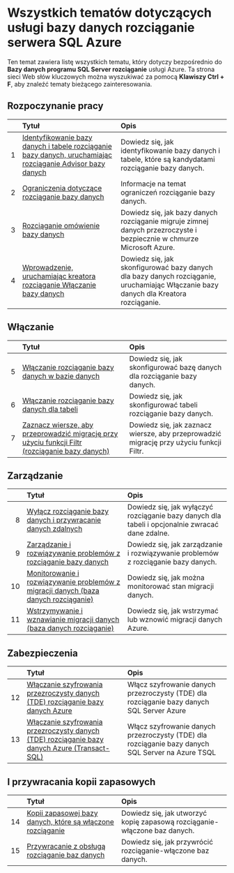 <properties
    pageTitle="Wszystkich tematów dotyczących usługi bazy danych programu SQL Server rozciąganie | Microsoft Azure"
    description="Tabela wszystkich tematów dotyczących usługi Azure o nazwie rozciąganie bazy danych SQL Server istnieje http://azure.microsoft.com/documentation/articles/, tytuł i opis."
    services="sql-server-stretch-database"
    documentationCenter=""
    authors="DouglasL"
    manager="jhubbard"
    editor="MightyPen"/>

<tags
    ms.service="sql-server-stretch-database"
    ms.workload="sql-server-stretch-database"
    ms.tgt_pltfrm="na"
    ms.devlang="na"
    ms.topic="article"
    ms.date="10/05/2016"
    ms.author="DouglasL"/>


# <a name="all-topics-for-azure-sql-server-stretch-database-service"></a>Wszystkich tematów dotyczących usługi bazy danych rozciąganie serwera SQL Azure

Ten temat zawiera listę wszystkich tematu, który dotyczy bezpośrednio do **Bazy danych programu SQL Server rozciąganie** usługi Azure. Ta strona sieci Web słów kluczowych można wyszukiwać za pomocą **Klawiszy Ctrl + F**, aby znaleźć tematy bieżącego zainteresowania.




## <a name="get-started"></a>Rozpoczynanie pracy

| &nbsp; | Tytuł | Opis |
| --: | :-- | :-- |
| 1 | [Identyfikowanie bazy danych i tabele rozciąganie bazy danych, uruchamiając rozciąganie Advisor bazy danych](sql-server-stretch-database-identify-databases.md) | Dowiedz się, jak identyfikowanie bazy danych i tabele, które są kandydatami rozciąganie bazy danych. |
| 2 | [Ograniczenia dotyczące rozciąganie bazy danych](sql-server-stretch-database-limitations.md) | Informacje na temat ograniczeń rozciąganie bazy danych. |
| 3 | [Rozciąganie omówienie bazy danych](sql-server-stretch-database-overview.md) | Dowiedz się, jak bazy danych rozciąganie migruje zimnej danych przezroczyste i bezpiecznie w chmurze Microsoft Azure. |
| 4 | [Wprowadzenie, uruchamiając kreatora rozciąganie Włączanie bazy danych](sql-server-stretch-database-wizard.md) | Dowiedz się, jak skonfigurować bazy danych dla bazy danych rozciąganie, uruchamiając Włączanie bazy danych dla Kreatora rozciąganie. |



## <a name="enable"></a>Włączanie

| &nbsp; | Tytuł | Opis |
| --: | :-- | :-- |
| 5 | [Włączanie rozciąganie bazy danych w bazie danych](sql-server-stretch-database-enable-database.md) | Dowiedz się, jak skonfigurować bazę danych dla rozciąganie bazy danych. |
| 6 | [Włączanie rozciąganie bazy danych dla tabeli](sql-server-stretch-database-enable-table.md) | Dowiedz się, jak skonfigurować tabeli rozciąganie bazy danych. |
| 7 | [Zaznacz wiersze, aby przeprowadzić migrację przy użyciu funkcji Filtr (rozciąganie bazy danych)](sql-server-stretch-database-predicate-function.md) | Dowiedz się, jak zaznacz wiersze, aby przeprowadzić migrację przy użyciu funkcji Filtr. |



## <a name="manage"></a>Zarządzanie

| &nbsp; | Tytuł | Opis |
| --: | :-- | :-- |
| 8 | [Wyłącz rozciąganie bazy danych i przywracanie danych zdalnych](sql-server-stretch-database-disable.md) | Dowiedz się, jak wyłączyć rozciąganie bazy danych dla tabeli i opcjonalnie zwracać dane zdalne. |
| 9 | [Zarządzanie i rozwiązywanie problemów z rozciąganie bazy danych](sql-server-stretch-database-manage.md) | Dowiedz się, jak zarządzanie i rozwiązywanie problemów z rozciąganie bazy danych. |
| 10 | [Monitorowanie i rozwiązywanie problemów z migracji danych (baza danych rozciąganie)](sql-server-stretch-database-monitor.md) | Dowiedz się, jak można monitorować stan migracji danych. |
| 11 | [Wstrzymywanie i wznawianie migracji danych (baza danych rozciąganie)](sql-server-stretch-database-pause.md) | Dowiedz się, jak wstrzymać lub wznowić migracji danych Azure. |



## <a name="security"></a>Zabezpieczenia

| &nbsp; | Tytuł | Opis |
| --: | :-- | :-- |
| 12 | [Włączanie szyfrowania przezroczysty danych (TDE) rozciąganie bazy danych Azure](sql-server-stretch-database-encryption-tde.md) | Włącz szyfrowanie danych przezroczysty (TDE) dla rozciąganie bazy danych SQL Server Azure |
| 13 | [Włączanie szyfrowania przezroczysty danych (TDE) rozciąganie bazy danych Azure (Transact-SQL)](sql-server-stretch-database-tde-tsql.md) | Włącz szyfrowanie danych przezroczysty (TDE) dla rozciąganie bazy danych SQL Server na Azure TSQL |



## <a name="backup-and-recovery"></a>I przywracania kopii zapasowych

| &nbsp; | Tytuł | Opis |
| --: | :-- | :-- |
| 14 | [Kopii zapasowej bazy danych, które są włączone rozciąganie](sql-server-stretch-database-backup.md) | Dowiedz się, jak utworzyć kopię zapasową rozciąganie\-włączone baz danych. |
| 15 | [Przywracanie z obsługą rozciąganie baz danych](sql-server-stretch-database-restore.md) | Dowiedz się, jak przywrócić rozciąganie\-włączone baz danych. |


